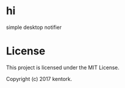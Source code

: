 # hi

simple desktop notifier

# License

This project is licensed under the MIT License.

Copyright (c) 2017 kentork.

